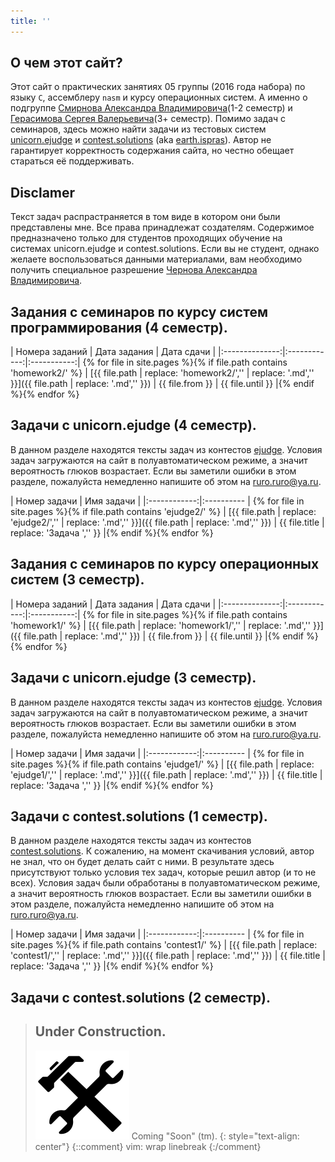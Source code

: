 ```yaml
---
title: ''
---
```


О чем этот сайт?
----------------

Этот сайт о практических занятиях 05 группы (2016 года набора) по языку `С`, ассемблеру `nasm` и курсу операционных систем.
А именно о подгруппе [Смирнова Александра Владимировича](https://istina.msu.ru/profile/Sander/)(1-2 семестр) и [Герасимова Сергея Валерьевича](https://istina.msu.ru/profile/sergun/)(3+ семестр).
Помимо задач с семинаров, здесь можно найти задачи из тестовых систем [unicorn.ejudge](https://unicorn.ejudge.ru) и [contest.solutions](http://contest.solutions) (aka [earth.ispras](http://earth.ispras.ru)).
Автор не гарантирует корректность содержания сайта, но честно обещает стараться её поддерживать.

Disclamer
---------

Текст задач распрастраняется в том виде в котором они были представлены мне. Все права принадлежат создателям.
Содержимое предназначено только для студентов проходящих обучение на системах unicorn.ejudge и contest.solutions.
Если вы не студент, однако желаете воспользоваться данными материалами, вам необходимо получить специальное разрешение [Чернова Александра Владимировича](https://istina.msu.ru/profile/chernovav/).

Задания с семинаров по курсу систем программирования (4 семестр).
-----------------------------------------------------------------

| Номера заданий | Дата задания | Дата  сдачи |
|:--------------:|:------------:|:-----------:| {% for file in site.pages %}{% if file.path contains 'homework2/' %}
| [{{ file.path | replace: 'homework2/','' | replace: '.md','' }}]({{ file.path | replace: '.md','' }}) | {{ file.from }} | {{ file.until }} |{% endif %}{% endfor %}

Задачи с unicorn.ejudge (4 семестр).
------------------------------------

В данном разделе находятся тексты задач из контестов [ejudge](https://unicorn.ejudge.ru).
Условия задач загружаются на сайт в полуавтоматическом режиме, а значит вероятность глюков возрастает.
Если вы заметили ошибки в этом разделе, пожалуйста немедленно напишите об этом на [ruro.ruro@ya.ru](mailto:ruro.ruro@ya.ru).

| Номер задачи | Имя задачи |
|:------------:|:---------- | {% for file in site.pages %}{% if file.path contains 'ejudge2/' %}
| [{{ file.path | replace: 'ejudge2/','' | replace: '.md','' }}]({{ file.path | replace: '.md','' }}) | {{ file.title | replace: 'Задача ','' }} |{% endif %}{% endfor %}

Задания с семинаров по курсу операционных систем (3 семестр).
-------------------------------------------------------------

| Номера заданий | Дата задания | Дата  сдачи |
|:--------------:|:------------:|:-----------:| {% for file in site.pages %}{% if file.path contains 'homework1/' %}
| [{{ file.path | replace: 'homework1/','' | replace: '.md','' }}]({{ file.path | replace: '.md','' }}) | {{ file.from }} | {{ file.until }} |{% endif %}{% endfor %}

Задачи с unicorn.ejudge (3 семестр).
------------------------------------

В данном разделе находятся тексты задач из контестов [ejudge](https://unicorn.ejudge.ru).
Условия задач загружаются на сайт в полуавтоматическом режиме, а значит вероятность глюков возрастает.
Если вы заметили ошибки в этом разделе, пожалуйста немедленно напишите об этом на [ruro.ruro@ya.ru](mailto:ruro.ruro@ya.ru).

| Номер задачи | Имя задачи |
|:------------:|:---------- | {% for file in site.pages %}{% if file.path contains 'ejudge1/' %}
| [{{ file.path | replace: 'ejudge1/','' | replace: '.md','' }}]({{ file.path | replace: '.md','' }}) | {{ file.title | replace: 'Задача ','' }} |{% endif %}{% endfor %}

Задачи с contest.solutions (1 семестр).
---------------------------------------

В данном разделе находятся тексты задач из контестов [contest.solutions](http://contest.solutions).
К сожалению, на момент скачивания условий, автор не знал, что он будет делать сайт с ними.
В результате здесь присутствуют только условия тех задач, которые решил автор (и то не всех).
Условия задач были обработаны в полуавтоматическом режиме, а значит вероятность глюков возрастает.
Если вы заметили ошибки в этом разделе, пожалуйста немедленно напишите об этом на [ruro.ruro@ya.ru](mailto:ruro.ruro@ya.ru).

| Номер задачи | Имя задачи |
|:------------:|:---------- | {% for file in site.pages %}{% if file.path contains 'contest1/' %}
| [{{ file.path | replace: 'contest1/','' | replace: '.md','' }}]({{ file.path | replace: '.md','' }}) | {{ file.title | replace: 'Задача ','' }} |{% endif %}{% endfor %}

Задачи с contest.solutions (2 семестр).
---------------------------------------

> ## Under Construction.
> ![](tools.png)
> Coming "Soon" (tm).
{: style="text-align: center"}
{::comment}
vim: wrap linebreak
{:/comment}
